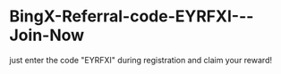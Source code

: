 # BingX-Referral-code-EYRFXI---Join-Now
just enter the code "EYRFXI" during registration and claim your reward!

